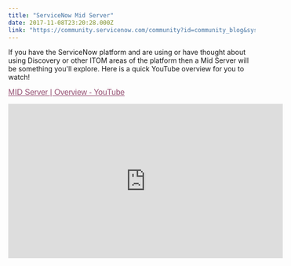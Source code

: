 ```yaml
---
title: "ServiceNow Mid Server"
date: 2017-11-08T23:20:28.000Z
link: "https://community.servicenow.com/community?id=community_blog&sys_id=06ade2a9dbd0dbc01dcaf3231f961994"
---
```

<p>If you have the ServiceNow platform and are using or have thought about using Discovery or other ITOM areas of the platform then a Mid Server will be something you'll explore. Here is a quick YouTube overview for you to watch!</p><p></p><p><a href="https://www.youtube.com/watch?v=-Y7zULTiyAc" style="color: #954f72; font-family: Arial, sans-serif; font-size: 16px;" title="https://www.youtube.com/watch?v=-Y7zULTiyAc">MID Server | Overview - YouTube</a></p><p><iframe frameborder="0" height="315" src="https://www.youtube.com/embed/-Y7zULTiyAc" width="560">
</iframe></p>
